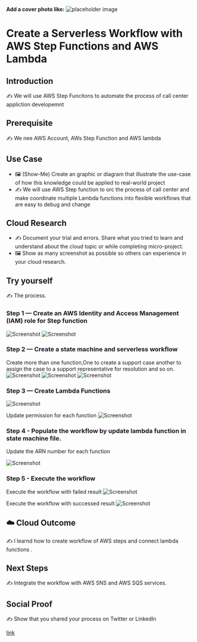 **Add a cover photo like:**
![placeholder image](https://via.placeholder.com/1200x600)

# Create a Serverless Workflow with AWS Step Functions and AWS Lambda

## Introduction

✍️ We will use AWS Step Funcitons to automate the process of call center appliction developemnt 

## Prerequisite

✍️ We nee AWS Account, AWs Step Function and AWS lambda

## Use Case

- 🖼️ (Show-Me) Create an graphic or diagram that illustrate the use-case of how this knowledge could be applied to real-world project
- ✍️ We will use AWS Step function to orc the process of call center and make coordinate multiple Lambda functions into flexible workflows that are easy to debug and change

## Cloud Research

- ✍️ Document your trial and errors. Share what you tried to learn and understand about the cloud topic or while completing micro-project.
- 🖼️ Show as many screenshot as possible so others can experience in your cloud research.

## Try yourself

✍️ The process.

### Step 1 — Create an AWS Identity and Access Management (IAM) role for Step function

![Screenshot](https://github.com/abinshihab/100DaysofCloud/blob/main/Journey/003/IAM_01.jpeg)
![Screenshot](https://github.com/abinshihab/100DaysofCloud/blob/main/Journey/003/IAM_02.jpeg)

### Step 2 — Create a state machine and serverless workflow
Create more than one function,One to create a support case another to assign the case to a support representative for resolution and so on.
![Screenshot](https://github.com/abinshihab/100DaysofCloud/blob/main/Journey/003/Create_State_Machine_1.jpeg)
![Screenshot](https://github.com/abinshihab/100DaysofCloud/blob/main/Journey/003/Create_State_Machine_2.jpeg)
![Screenshot](https://github.com/abinshihab/100DaysofCloud/blob/main/Journey/003/Create_State_Machine_3.jpeg)


### Step 3 — Create Lambda Functions

![Screenshot](https://github.com/abinshihab/100DaysofCloud/blob/main/Journey/003/Create_Lambda_Functions.jpeg)

Update permission for each function
![Screenshot](https://github.com/abinshihab/100DaysofCloud/blob/main/Journey/003/State_Machine_Permission.jpeg)


### Step 4 - Populate the workflow by update lambda function in state machine file.

Update the ARN number for each function

![Screenshot](https://github.com/abinshihab/100DaysofCloud/blob/main/Journey/003/Update_function_ARN_in_state_machine.jpeg)


### Step 5 - Execute the workflow

Execute the workflow with failed result 
![Screenshot](https://github.com/abinshihab/100DaysofCloud/blob/main/Journey/003/Workflow_Result_Failed.jpeg)

Execute the workflow with successed result 
![Screenshot](https://github.com/abinshihab/100DaysofCloud/blob/main/Journey/003/Workflow_Result_%20Succeeded.jpeg)
## ☁️ Cloud Outcome

✍️ I learnd how to create workflow of AWS steps and connect lambda functions .

## Next Steps

✍️ Integrate the workflow with AWS SNS and AWS SQS services.

## Social Proof

✍️ Show that you shared your process on Twitter or LinkedIn

[link](link)
